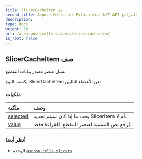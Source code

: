 ```yaml
---
title: SlicerCacheItem صف
second_title: Aspose.Cells for Python via .NET API المراجع
description:
type: docs
weight: 30
url: /ar/aspose.cells.slicers/slicercacheitem/
is_root: false
---
```

##  SlicerCacheItem صف
تمثيل عنصر مصدر بيانات التقطيع



يكشف النوع SlicerCacheItem عن الأعضاء التاليين:

###  ملكيات
| ملكية| وصف|
| :- | :- |
| [selected](/cells/python-net/ar/aspose.cells.slicers/slicercacheitem/selected) | يحدد ما إذا كان سيتم تحديد SlicerItem أم لا.|
| [value](/cells/python-net/ar/aspose.cells.slicers/slicercacheitem/value) | يُرجع نص التسمية لعنصر المقطع. للقراءة فقط.|



###  أنظر أيضا
* الوحدة [`aspose.cells.slicers`](..)
